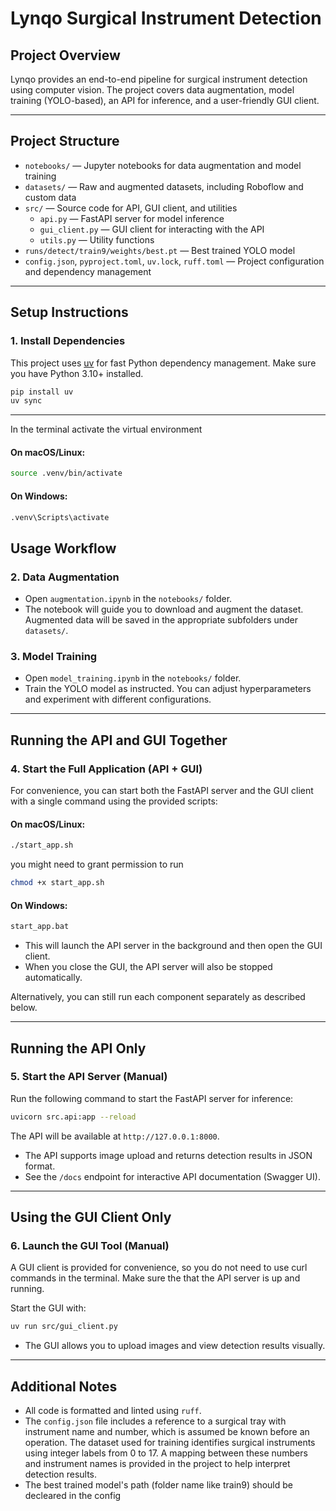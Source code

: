 # Lynqo Surgical Instrument Detection

## Project Overview
Lynqo provides an end-to-end pipeline for surgical instrument detection using computer vision. The project covers data augmentation, model training (YOLO-based), an API for inference, and a user-friendly GUI client. 

---

## Project Structure
- `notebooks/` — Jupyter notebooks for data augmentation and model training
- `datasets/` — Raw and augmented datasets, including Roboflow and custom data
- `src/` — Source code for API, GUI client, and utilities
  - `api.py` — FastAPI server for model inference
  - `gui_client.py` — GUI client for interacting with the API
  - `utils.py` — Utility functions
- `runs/detect/train9/weights/best.pt` — Best trained YOLO model
- `config.json`, `pyproject.toml`, `uv.lock`, `ruff.toml` — Project configuration and dependency management

---

## Setup Instructions

### 1. Install Dependencies
This project uses [uv](https://github.com/astral-sh/uv) for fast Python dependency management. Make sure you have Python 3.10+ installed.

```bash
pip install uv
uv sync
```

---

In the terminal activate the virtual environment 
#### On macOS/Linux:
```bash
source .venv/bin/activate
```

#### On Windows:
```bat
.venv\Scripts\activate
```

## Usage Workflow

### 2. Data Augmentation
- Open `augmentation.ipynb` in the `notebooks/` folder.
- The notebook will guide you to download and augment the dataset. Augmented data will be saved in the appropriate subfolders under `datasets/`.

### 3. Model Training
- Open `model_training.ipynb` in the `notebooks/` folder.
- Train the YOLO model as instructed. You can adjust hyperparameters and experiment with different configurations.
---

## Running the API and GUI Together

### 4. Start the Full Application (API + GUI)
For convenience, you can start both the FastAPI server and the GUI client with a single command using the provided scripts:

#### On macOS/Linux:
```bash
./start_app.sh
```
you might need to grant permission to run 

```bash 
chmod +x start_app.sh
```

#### On Windows:
```bat
start_app.bat
```

- This will launch the API server in the background and then open the GUI client.
- When you close the GUI, the API server will also be stopped automatically.

Alternatively, you can still run each component separately as described below.

---

## Running the API Only

### 5. Start the API Server (Manual)
Run the following command to start the FastAPI server for inference:

```bash
uvicorn src.api:app --reload
```

The API will be available at `http://127.0.0.1:8000`.

- The API supports image upload and returns detection results in JSON format.
- See the `/docs` endpoint for interactive API documentation (Swagger UI).

---

## Using the GUI Client Only

### 6. Launch the GUI Tool (Manual)
A GUI client is provided for convenience, so you do not need to use curl commands in the terminal. 
Make sure the that the API server is up and running.

Start the GUI with:

```bash
uv run src/gui_client.py
```

- The GUI allows you to upload images and view detection results visually.

---

## Additional Notes
- All code is formatted and linted using `ruff`.
- The `config.json` file includes a reference to a surgical tray with instrument name and number, which is assumed be known before an operation. The dataset used for training identifies surgical instruments using integer labels from 0 to 17. A mapping between these numbers and instrument names is provided in the project to help interpret detection results.
- The best trained model's path (folder name like train9) should be decleared in the config

